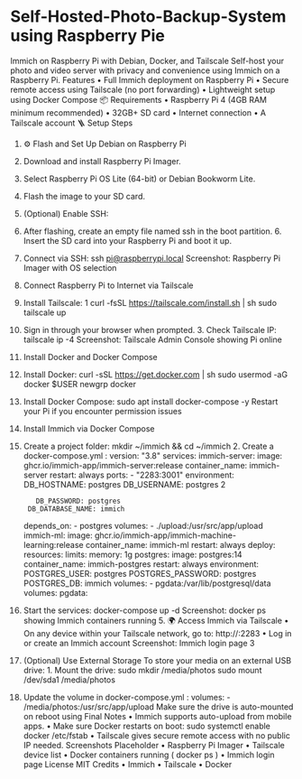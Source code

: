 # Self-Hosted-Photo-Backup-System using Raspberry Pie

Immich on Raspberry Pi with Debian, Docker, and Tailscale
Self-host your photo and video server with privacy and convenience using Immich on a Raspberry Pi.
Features
• Full Immich deployment on Raspberry Pi
• Secure remote access using Tailscale (no port forwarding) • Lightweight setup using Docker Compose
📦 Requirements
• Raspberry Pi 4 (4GB RAM minimum recommended) • 32GB+ SD card
• Internet connection
• A Tailscale account
🪜 Setup Steps
1. ⚙ Flash and Set Up Debian on Raspberry Pi
1. Download and install Raspberry Pi Imager.
2. Select Raspberry Pi OS Lite (64-bit) or Debian Bookworm Lite.
3. Flash the image to your SD card.
4. (Optional) Enable SSH:
5. After flashing, create an empty file named ssh in the boot partition. 6. Insert the SD card into your Raspberry Pi and boot it up.
7. Connect via SSH:
       ssh pi@raspberrypi.local
Screenshot: Raspberry Pi Imager with OS selection
2. Connect Raspberry Pi to Internet via Tailscale
1. Install Tailscale:
      1
        curl -fsSL https://tailscale.com/install.sh | sh
       sudo tailscale up
2. Sign in through your browser when prompted. 3. Check Tailscale IP:
       tailscale ip -4
Screenshot: Tailscale Admin Console showing Pi online
3. Install Docker and Docker Compose
1. Install Docker:
       curl -sSL https://get.docker.com | sh
       sudo usermod -aG docker $USER
       newgrp docker
2. Install Docker Compose:
       sudo apt install docker-compose -y
Restart your Pi if you encounter permission issues
4. Install Immich via Docker Compose
1. Create a project folder:
mkdir ~/immich && cd ~/immich 2. Create a docker-compose.yml :
  version: "3.8"
  services:
    immich-server:
      image: ghcr.io/immich-app/immich-server:release
      container_name: immich-server
      restart: always
      ports:
        - "2283:3001"
      environment:
        DB_HOSTNAME: postgres
        DB_USERNAME: postgres
          2

          DB_PASSWORD: postgres
        DB_DATABASE_NAME: immich
      depends_on:
        - postgres
      volumes:
        - ./upload:/usr/src/app/upload
    immich-ml:
      image: ghcr.io/immich-app/immich-machine-learning:release
      container_name: immich-ml
      restart: always
      deploy:
        resources:
          limits:
memory: 1g
    postgres:
      image: postgres:14
      container_name: immich-postgres
      restart: always
      environment:
        POSTGRES_USER: postgres
        POSTGRES_PASSWORD: postgres
        POSTGRES_DB: immich
      volumes:
        - pgdata:/var/lib/postgresql/data
  volumes:
    pgdata:
1. Start the services:
       docker-compose up -d
Screenshot: docker ps showing Immich containers running 5. 🌍 Access Immich via Tailscale
• On any device within your Tailscale network, go to:
       http://<tailscale-pi-ip>:2283
• Log in or create an Immich account
Screenshot: Immich login page
      3

6. (Optional) Use External Storage
To store your media on an external USB drive: 1. Mount the drive:
       sudo mkdir /media/photos
       sudo mount /dev/sda1 /media/photos
2. Update the volume in docker-compose.yml : volumes:
         - /media/photos:/usr/src/app/upload
Make sure the drive is auto-mounted on reboot using
Final Notes
• Immich supports auto-upload from mobile apps. • Make sure Docker restarts on boot:
       sudo systemctl enable docker
/etc/fstab
      • Tailscale gives secure remote access with no public IP needed.
Screenshots Placeholder
• Raspberry Pi Imager
• Tailscale device list
• Docker containers running ( docker ps ) • Immich login page
License
MIT
Credits
• Immich • Tailscale • Docker
